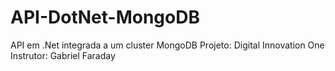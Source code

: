 # API-DotNet-MongoDB
API em .Net integrada a um cluster MongoDB
Projeto: Digital Innovation One
Instrutor: Gabriel Faraday
